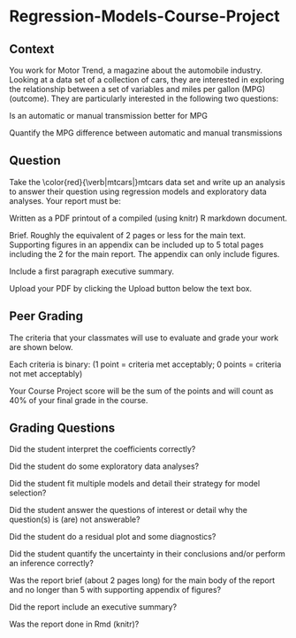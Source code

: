 # Regression-Models-Course-Project

## Context
You work for Motor Trend, a magazine about the automobile industry. Looking at a data set of a collection of cars, they are interested in exploring the relationship between a set of variables and miles per gallon (MPG) (outcome). They are particularly interested in the following two questions:

Is an automatic or manual transmission better for MPG

Quantify the MPG difference between automatic and manual transmissions

## Question

Take the \color{red}{\verb|mtcars|}mtcars data set and write up an analysis to answer their question using regression models and exploratory data analyses.
Your report must be:

Written as a PDF printout of a compiled (using knitr) R markdown document.

Brief. Roughly the equivalent of 2 pages or less for the main text. Supporting figures in an appendix can be included up to 5 total pages including the 2 for the main report. The appendix can only include figures.

Include a first paragraph executive summary.


Upload your PDF by clicking the Upload button below the text box.

## Peer Grading
The criteria that your classmates will use to evaluate and grade your work are shown below. 

Each criteria is binary: (1 point = criteria met acceptably; 0 points = criteria not met acceptably)

Your Course Project score will be the sum of the points and will count as 40% of your final grade in the course.

## Grading Questions

Did the student interpret the coefficients correctly?

Did the student do some exploratory data analyses?

Did the student fit multiple models and detail their strategy for model selection?

Did the student answer the questions of interest or detail why the question(s) is (are) not answerable?

Did the student do a residual plot and some diagnostics?

Did the student quantify the uncertainty in their conclusions and/or perform an inference correctly?

Was the report brief (about 2 pages long) for the main body of the report and no longer than 5 with supporting appendix of figures?

Did the report include an executive summary?

Was the report done in Rmd (knitr)?

